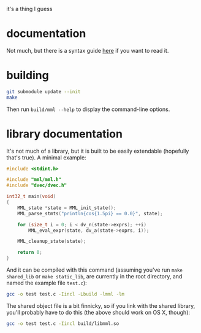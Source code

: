 it's a thing I guess

# documentation
Not much, but there is a syntax guide [here](docs/README.md) if you want to read it.

# building
```sh
git submodule update --init
make
```
Then run `build/mml --help` to display the command-line options.

# library documentation
It's not much of a library, but it is built to be easily extendable (hopefully that's true).
A minimal example:
```c
#include <stdint.h>

#include "mml/mml.h"
#include "dvec/dvec.h"

int32_t main(void)
{
	MML_state *state = MML_init_state();
	MML_parse_stmts("println{cos{1.5pi} == 0.0}", state);

	for (size_t i = 0; i < dv_n(state->exprs); ++i)
		MML_eval_expr(state, dv_a(state->exprs, i));

	MML_cleanup_state(state);

	return 0;
}
```

And it can be compiled with this command (assuming you've run `make shared_lib` or `make static_lib`, are currently in the root directory, and named the example file `test.c`):
```sh
gcc -o test test.c -Iincl -Lbuild -lmml -lm
```
The shared object file is a bit finnicky, so if you link with the shared library, you'll probably have to do this (the above should work on OS X, though):
```sh
gcc -o test test.c -Iincl build/libmml.so
```
